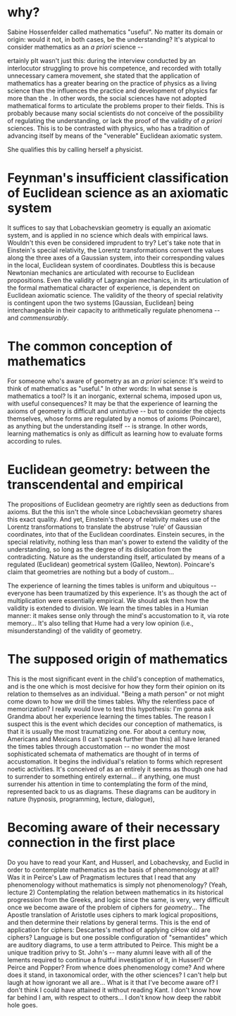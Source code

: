 # why?

Sabine Hossenfelder called mathematics "useful". No matter its domain or origin: would it not, in both cases, be the understanding? It's atypical to consider mathematics as an *a priori* science -- 

ertainly pIt wasn't just this: during the interview conducted by an interlocutor struggling to prove his competence, and recorded with totally unnecessary camera movement, she stated that the application of mathematics has a greater bearing on the practice of physics as a living science than the influences the practice and development of physics far more than the . In other words, the social sciences have not adopted mathematical forms to articulate the problems proper to their fields. This is probably because many social scientists do not conceive of the possibility of regulating the understanding, or lack the proof of the validity of *a priori* sciences. This is to be contrasted with physics, who has a tradition of advancing itself by means of the "venerable" Euclidean axiomatic system. 

She qualifies this by calling herself a physicist.

# Feynman's insufficient classification of Euclidean science as an axiomatic system

It suffices to say that Lobachevskian geometry is equally an axiomatic system, and is applied in no science which deals with empirical laws. Wouldn't this even be considered imprudent to try? Let's take note that in Einstein's special relativity, the Lorentz transformations convert the values along the three axes of a Gaussian system, into their corresponding values in the local, Euclidean system of coordinates. Doubtless this is because Newtonian mechanics are articulated with recourse to Euclidean propositions. Even the validity of Lagrangian mechanics, in its articulation of the formal mathematical character of experience, is dependent on Euclidean axiomatic science. The validity of the theory of special relativity is contingent upon the two systems [Gaussian, Euclidean] being interchangeable in their capacity to arithmetically regulate phenomena -- and *commensurably*. 

# The common conception of mathematics

For someone who's aware of geometry as an *a priori* science: It's weird to think of mathematics as "useful." In other words: In what sense is mathematics a tool? Is it an inorganic, external schema, imposed upon us, with useful consequences? It may be that the experience of learning the axioms of geometry is difficult and unintutive -- but to consider the objects themselves, whose forms are regulated by a nomos of axioms (Poincare), as anything but the understanding itself -- is strange. In other words, learning mathematics is only as difficult as learning how to evaluate forms according to rules. 

# Euclidean geometry: between the transcendental and empirical

The propositions of Euclidean geometry are rightly seen as deductions from axioms. But the this isn't the whole since Lobachevskian geometry shares this exact quality. And yet, Einstein's theory of relativity makes use of the Lorentz transformations to translate the abstruse 'rule' of Gaussian coordinates, into that of the Euclidean coordinates. Einstein secures, in the special relativity, nothing less than man's power to extend the validity of the understanding, so long as the degree of its dislocation from the contradicting. Nature as the understanding itself, articulated by means of a regulated (Euclidean) geometrical system (Galileo, Newton). Poincare's claim that geometries are nothing but a body of custom...


The experience of learning the times tables is uniform and ubiquitous -- everyone has been traumatized by this experience. It's as though the act of multiplication were essentially empirical. We should ask then how the validity is extended to division. We learn the times tables in a Humian manner: it makes sense only through the mind's accustomation to it, via rote memory... It's also telling that Hume had a very low opinion (i.e., misunderstanding) of the validity of geometry. 

# The supposed origin of mathematics

This is the most significant event in the child's conception of mathematics, and is the one which is most decisive for how they form their opinion on its relation to themselves as an individual. "Being a math person" or not might come down to how we drill the times tables. Why the relentless pace of memorization? I really would love to test this hypothesis: I'm gonna ask Grandma about her experience learning the times tables. The reason I suspect this is the event which decides our conception of mathematics, is that it is usually the most traumatizing one. For about a century now, Americans and Mexicans (I can't speak further than this) all have leraned the times tables through accustomation -- no wonder the most sophisticated schemata of mathematics are thought of in terms of accustomation. It begins the individual's relation to forms which represent noetic activities. It's conceived of as an entirely it seems as though one had to surrender to something entirely external... if anything, one must surrender his attention in time to contemplating the form of the mind, represented back to us as diagrams. These diagrams can be auditory in nature (hypnosis, programming, lecture, dialogue), 

# Becoming aware of their necessary connection in the first place

Do you have to read your Kant, and Husserl, and Lobachevsky, and Euclid in order to contemplate mathematics as the basis of phenomenology at all? Was it in Peirce's Law of Pragmatism lectures that I read that any phenomenology without mathematics is simply not phenomenology? (Yeah, lecture 2) Contemplating the relation between mathematics in its historical progression from the Greeks, and logic since the same, is very, very difficult once we become aware of the problem of ciphers for *geometry*... The Apostle translation of Aristotle uses ciphers to mark logical propositions, and then determine their relations by general terms. This is the end of application for ciphers:  Descartes's method of applying ciHow old are ciphers? Language is but one possible configuration of "semantides" which are auditory diagrams, to use a term attributed to Peirce. This might be a unique tradition privy to St. John's -- many alumni leave with all of the lements required to continue a fruitful investigation of it, in Husserl? Or Peirce and Popper? From whence does phenomenology come? And where does it stand, in taxonomical order, with the other sciences? I can't help but laugh at how ignorant we all are... What is it that I've become aware of? I don't think I could have attained it without reading Kant. I don't know how far behind I am, with respect to others... I don't know how deep the rabbit hole goes. 
